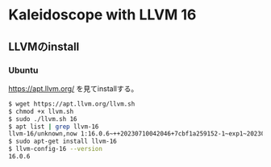 # Kaleidoscope with LLVM 16

## LLVMのinstall

### Ubuntu
https://apt.llvm.org/ を見てinstallする。
```bash
$ wget https://apt.llvm.org/llvm.sh
$ chmod +x llvm.sh
$ sudo ./llvm.sh 16
$ apt list | grep llvm-16
llvm-16/unknown,now 1:16.0.6~++20230710042046+7cbf1a259152-1~exp1~20230710162136.105 amd64 [installed,automatic]
$ sudo apt-get install llvm-16
$ llvm-config-16 --version
16.0.6
```
